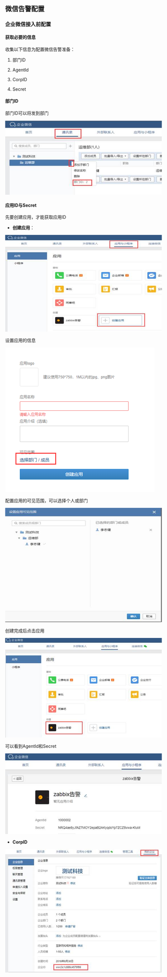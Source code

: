 ## 微信告警配置

### 企业微信接入前配置

#### 获取必要的信息

收集以下信息为配置微信告警准备：

1. 部门ID 

2. AgentId

3. CorpID 

4. Secret 

#### 部门ID

部门ID可以将发到部门

![img](.\assets\clip_image002.jpg)

#### 应用ID与Secret

先要创建应用，才能获取应用ID

- **创建应用**：

![img](.\assets\clip_image004.jpg)

设置应用的信息

![img](.\assets\clip_image005.png)

配置应用的可见范围，可以选择个人或部门

![img](.\assets\clip_image007.jpg)

创建完成后点击应用

![img](.\assets\clip_image009.jpg)

可以看到AgentId和Secret

![img](.\assets\clip_image011.jpg)

- **CorpID**

![img](.\assets\clip_image013.jpg)